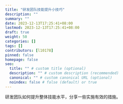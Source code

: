 ```yaml
---
title: "研发团队技能提升小技巧"
description: ""
summary: ""
date: 2023-12-13T17:25:41+08:00
lastmod: 2023-12-13T17:25:41+08:00
draft: true
weight: 50
categories: []
tags: []
contributors: [l10178]
pinned: false
homepage: false
seo:
  title: "" # custom title (optional)
  description: "" # custom description (recommended)
  canonical: "" # custom canonical URL (optional)
  noindex: false # false (default) or true
---
```


研发团队如何提升整体技能水平，分享一些实施有效的措施。
